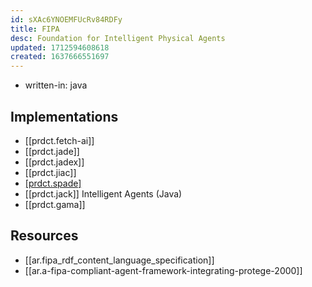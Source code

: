 ```yaml
---
id: sXAc6YNOEMFUcRv84RDFy
title: FIPA
desc: Foundation for Intelligent Physical Agents
updated: 1712594608618
created: 1637666551697
---
```



- written-in: java

## Implementations

- [[prdct.fetch-ai]]
- [[prdct.jade]]
- [[prdct.jadex]]
- [[prdct.jiac]]
- [[prdct.spade]](Python)
- [[prdct.jack]] Intelligent Agents (Java)
- [[prdct.gama]]

## Resources

- [[ar.fipa_rdf_content_language_specification]]
- [[ar.a-fipa-compliant-agent-framework-integrating-protege-2000]]
